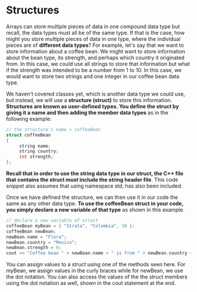 # Structures 
Arrays can store multiple pieces of data in one compound data type but recall,
the data types must all be of the same type. If that is the case, how might you store multiple
pieces of data in one type, where the individual pieces are of **different data types**? 
For example, let's say that we want to store information about a coffee bean. We might want to
store information about the bean type, its strength, and perhaps which country it originated
from. In this case, we could use all strings to store that information but what if the
strength was intended to be a number from 1 to 10. In this case, we would want to store two
strings and one integer in our coffee bean data type.

We haven't covered classes yet, which is another data type we could use, but instead, we will
use a **structure (struct)** to store this information. **Structures are known as user-defined types. 
You define the struct by giving it a name and then adding the member data types** as in the following example:
```cpp
// the structure's name > coffeeBean
struct coffeeBean 
{ 
     string name; 
     string country; 
     int strength; 
};
```
**Recall that in order to use the string data type in our struct, the C++ file that contains the struct must
include the string header file**. This code snippet also assumes that using namespace std; has also been included.

Once we have defined the structure, we can then use it in our code the same as any other data type. 
**To use the coffeeBean struct in your code, you simply declare a new variable of that type** as shown in this example.
```cpp
// declare a new variable of struct
coffeeBean myBean = { "Strata", "Colombia", 10 }; 
coffeeBean newBean; 
newBean.name = "Flora"; 
newBean.country = "Mexico"; 
newBean.strength = 9; 
cout << "Coffee bean " + newBean.name + " is from " + newBean.country << endl;
```
You can assign values to a struct using one of the methods seen here. For myBean, we assign values in 
the curly braces while for newBean, we use the dot notation. You can also access the values of the the struct
members using the dot notation as well, shown in the cout statement at the end.


